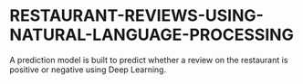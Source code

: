 # RESTAURANT-REVIEWS-USING-NATURAL-LANGUAGE-PROCESSING
A prediction model is built to predict whether a review on the restaurant is positive or negative using Deep Learning.
